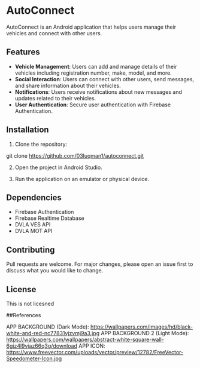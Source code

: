# AutoConnect

AutoConnect is an Android application that helps users manage their vehicles and connect with other users.

## Features

- **Vehicle Management**: Users can add and manage details of their vehicles including registration number, make, model, and more.
- **Social Interaction**: Users can connect with other users, send messages, and share information about their vehicles.
- **Notifications**: Users receive notifications about new messages and updates related to their vehicles.
- **User Authentication**: Secure user authentication with Firebase Authentication.

## Installation

1. Clone the repository:

git clone https://github.com/03luqman1/autoconnect.git

2. Open the project in Android Studio.

3. Run the application on an emulator or physical device.

## Dependencies

- Firebase Authentication
- Firebase Realtime Database
- DVLA VES API
- DVLA MOT API

## Contributing

Pull requests are welcome. For major changes, please open an issue first to discuss what you would like to change.

## License
This is not licesned

##References

APP BACKGROUND (Dark Mode): https://wallpapers.com/images/hd/black-white-and-red-nc77831vjzvmj9a3.jpg
APP BACKGROUND 2 (Light Mode): https://wallpapers.com/wallpapers/abstract-white-square-wall-6giz4l9vjaz66q3g/download
APP ICON: https://www.freevector.com/uploads/vector/preview/12782/FreeVector-Speedometer-Icon.jpg

